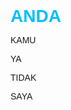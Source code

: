 <html>
<head>
  <title>ANDA & KAMU</title>
  <style>
    body {
      font-family: Arial, sans-serif;
    }
    h1 {
      cursor: pointer;
      color: DeepSkyBlue;
      margin: 5px 0;
    p {
      cursor: pointer;
      color: LightSlateGray;
      margin: 5px 0;
    }
    .hidden {
      display: none;
    }
    .ya {
      color: green;
      font-weight: bold;
    }
    .tidak {
      color: red;
      font-weight: bold;
    }
  </style>
</head>
<body>
  <h1 onclick="toggleAnda()">ANDA</h1>
  <div id="andaContent" class="hidden">
    <p onclick="toggleKamu()">KAMU</p>
    <div id="kamuContent" class="hidden">
      <p>YA</p>
      <p>TIDAK</p>
    </div>
    <p>SAYA</p>
  </div>
  <script>
    function toggleAnda() {
      const andaContent = document.getElementById("andaContent");
      andaContent.classList.toggle("hidden");
    }
    function toggleKamu() {
      const kamuContent = document.getElementById("kamuContent");
      kamuContent.classList.toggle("hidden");
    }
  </script>
</body>
</html>
